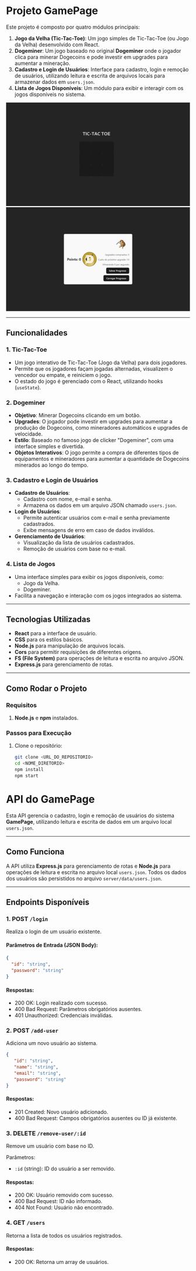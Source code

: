 # Projeto GamePage

Este projeto é composto por quatro módulos principais:

1. **Jogo da Velha (Tic-Tac-Toe)**: Um jogo simples de Tic-Tac-Toe (ou Jogo da Velha) desenvolvido com React.
2. **Dogeminer**: Um jogo baseado no original **Dogeminer** onde o jogador clica para minerar Dogecoins e pode investir em upgrades para aumentar a mineração.
3. **Cadastro e Login de Usuários**: Interface para cadastro, login e remoção de usuários, utilizando leitura e escrita de arquivos locais para armazenar dados em `users.json`.
4. **Lista de Jogos Disponíveis**: Um módulo para exibir e interagir com os jogos disponíveis no sistema.

![TicTacToe](public/assets/tictactoe/tictac.png)
![dogeminer](public/assets/clicker/clicker.png)

---

## Funcionalidades

### 1. Tic-Tac-Toe

- Um jogo interativo de Tic-Tac-Toe (Jogo da Velha) para dois jogadores.
- Permite que os jogadores façam jogadas alternadas, visualizem o vencedor ou empate, e reiniciem o jogo.
- O estado do jogo é gerenciado com o React, utilizando hooks (`useState`).

### 2. Dogeminer

- **Objetivo**: Minerar Dogecoins clicando em um botão.
- **Upgrades**: O jogador pode investir em upgrades para aumentar a produção de Dogecoins, como mineradores automáticos e upgrades de velocidade.
- **Estilo**: Baseado no famoso jogo de clicker "Dogeminer", com uma interface simples e divertida.
- **Objetos Interativos**: O jogo permite a compra de diferentes tipos de equipamentos e mineradores para aumentar a quantidade de Dogecoins minerados ao longo do tempo.

### 3. Cadastro e Login de Usuários

- **Cadastro de Usuários**:
  - Cadastro com nome, e-mail e senha.
  - Armazena os dados em um arquivo JSON chamado `users.json`.
- **Login de Usuários**:
  - Permite autenticar usuários com e-mail e senha previamente cadastrados.
  - Exibe mensagens de erro em caso de dados inválidos.
- **Gerenciamento de Usuários**:
  - Visualização da lista de usuários cadastrados.
  - Remoção de usuários com base no e-mail.

### 4. Lista de Jogos

- Uma interface simples para exibir os jogos disponíveis, como:
  - Jogo da Velha.
  - Dogeminer.
- Facilita a navegação e interação com os jogos integrados ao sistema.

---

## Tecnologias Utilizadas

- **React** para a interface de usuário.
- **CSS** para os estilos básicos.
- **Node.js** para manipulação de arquivos locais.
- **Cors** para permitir requisições de diferentes origens.
- **FS (File System)** para operações de leitura e escrita no arquivo JSON.
- **Express.js**  para gerenciamento de rotas.
---

## Como Rodar o Projeto

### Requisitos

1. **Node.js** e **npm** instalados.

### Passos para Execução

1. Clone o repositório:

   ```bash
   git clone <URL_DO_REPOSITORIO>
   cd <NOME_DIRETORIO>
   npm install
   npm start

# API do GamePage

Esta API gerencia o cadastro, login e remoção de usuários do sistema **GamePage**, utilizando leitura e escrita de dados em um arquivo local `users.json`.

---

## Como Funciona

A API utiliza **Express.js** para gerenciamento de rotas e **Node.js** para operações de leitura e escrita no arquivo local `users.json`. Todos os dados dos usuários são persistidos no arquivo `server/data/users.json`.

---

## Endpoints Disponíveis

### 1. **POST** `/login`

Realiza o login de um usuário existente.

#### Parâmetros de Entrada (JSON Body):
```json
{
  "id": "string",
  "password": "string"
}
```

#### Respostas:
- 200 OK: Login realizado com sucesso.
- 400 Bad Request: Parâmetros obrigatórios ausentes.
- 401 Unauthorized: Credenciais inválidas.

### 2. POST `/add-user`

Adiciona um novo usuário ao sistema.

```json
{
   "id": "string",
   "name": "string",
   "email": "string",
   "password": "string"
}
```

#### Respostas:
- 201 Created: Novo usuário adicionado.
- 400 Bad Request: Campos obrigatórios ausentes ou ID já existente.

### 3. DELETE `/remove-user/:id`

Remove um usuário com base no ID.

Parâmetros:
- `:id` (string): ID do usuário a ser removido.

#### Respostas:
- 200 OK: Usuário removido com sucesso.
- 400 Bad Request: ID não informado.
- 404 Not Found: Usuário não encontrado.

### 4. GET `/users`

Retorna a lista de todos os usuários registrados.

#### Respostas:
- 200 OK: Retorna um array de usuários.